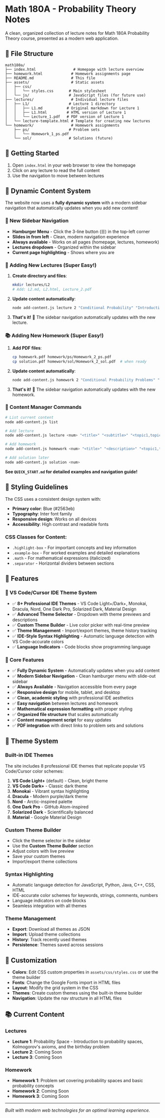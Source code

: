 # Math 180A - Probability Theory Notes

A clean, organized collection of lecture notes for Math 180A Probability Theory course, presented as a modern web application.

## 📁 File Structure

```
math180a/
├── index.html                 # Homepage with lecture overview
├── homework.html             # Homework assignments page
├── README.md                 # This file
├── assets/                   # Static assets
│   ├── css/
│   │   └── styles.css       # Main stylesheet
│   └── js/                  # JavaScript files (for future use)
├── lectures/                 # Individual lecture files
│   ├── L1/                  # Lecture 1 directory
│   │   ├── L1.md           # Original markdown for Lecture 1
│   │   ├── L1.html         # HTML version of Lecture 1
│   │   └── Lecture_1.pdf   # PDF version of Lecture 1
│   └── lecture-template.html # Template for creating new lectures
└── homework/                 # Homework assignments
    ├── ps/                  # Problem sets
    │   └── Homework_1_ps.pdf
    └── sol/                 # Solutions (future)
```

## 🚀 Getting Started

1. Open `index.html` in your web browser to view the homepage
2. Click on any lecture to read the full content
3. Use the navigation to move between lectures

## 🚀 Dynamic Content System

The website now uses a **fully dynamic system** with a modern sidebar navigation that automatically updates when you add new content!

### 🎯 **New Sidebar Navigation**

- **Hamburger Menu** - Click the 3-line button (☰) in the top-left corner
- **Slides in from left** - Clean, modern navigation experience
- **Always available** - Works on all pages (homepage, lectures, homework)
- **Lectures dropdown** - Organized within the sidebar
- **Current page highlighting** - Shows where you are

### 📝 Adding New Lectures (Super Easy!)

1. **Create directory and files**:
   ```bash
   mkdir lectures/L2
   # Add: L2.md, L2.html, Lecture_2.pdf
   ```

2. **Update content automatically**:
   ```bash
   node add-content.js lecture 2 "Conditional Probability" "Introduction to conditional probability" "Conditional Probability,Bayes Theorem"
   ```

3. **That's it!** 🎉 The sidebar navigation automatically updates with the new lecture.

### 📚 Adding New Homework (Super Easy!)

1. **Add PDF files**:
   ```bash
   cp homework.pdf homework/ps/Homework_2_ps.pdf
   cp solution.pdf homework/sol/Homework_2_sol.pdf  # when ready
   ```

2. **Update content automatically**:
   ```bash
   node add-content.js homework 2 "Conditional Probability Problems" "Problems covering conditional probability" "Conditional Probability,Independence"
   ```

3. **That's it!** 🎉 The sidebar navigation automatically updates with the new homework.

### 🔧 Content Manager Commands

```bash
# List current content
node add-content.js list

# Add lecture
node add-content.js lecture <num> "<title>" "<subtitle>" "<topic1,topic2,...>"

# Add homework  
node add-content.js homework <num> "<title>" "<description>" "<topic1,topic2,...>" [hasSolution]

# Add solution later
node add-content.js solution <num>
```

**See `QUICK_START.md` for detailed examples and navigation guide!**

## 🎨 Styling Guidelines

The CSS uses a consistent design system with:
- **Primary color**: Blue (#2563eb)
- **Typography**: Inter font family
- **Responsive design**: Works on all devices
- **Accessibility**: High contrast and readable fonts

### CSS Classes for Content:
- `.highlight-box` - For important concepts and key information
- `.example-box` - For worked examples and detailed explanations
- `.math` - For mathematical expressions (italicized)
- `.separator` - Horizontal dividers between sections

## 📱 Features

### 🎨 **VS Code/Cursor IDE Theme System**
- ✅ **8+ Professional IDE Themes** - VS Code Light+/Dark+, Monokai, Dracula, Nord, One Dark Pro, Solarized Dark, Material Design
- ✅ **Advanced Theme Selector** - Dropdown with theme previews and descriptions
- ✅ **Custom Theme Builder** - Live color picker with real-time preview
- ✅ **Theme Management** - Import/export themes, theme history tracking
- ✅ **IDE-Style Syntax Highlighting** - Automatic language detection with VS Code-accurate colors
- ✅ **Language Indicators** - Code blocks show programming language

### 🚀 **Core Features**
- ✅ **Fully Dynamic System** - Automatically updates when you add content
- ✅ **Modern Sidebar Navigation** - Clean hamburger menu with slide-out sidebar
- ✅ **Always Available** - Navigation accessible from every page
- ✅ **Responsive design** for mobile, tablet, and desktop
- ✅ **Clean, academic styling** with professional IDE aesthetics
- ✅ **Easy navigation** between lectures and homework
- ✅ **Mathematical expression formatting** with proper styling
- ✅ **Organized file structure** that scales automatically
- ✅ **Content management script** for easy updates
- ✅ **PDF integration** with direct links to problem sets and solutions

## 🎨 Theme System

### **Built-in IDE Themes**
The site includes 8 professional IDE themes that replicate popular VS Code/Cursor color schemes:

1. **VS Code Light+** (default) - Clean, bright theme
2. **VS Code Dark+** - Classic dark theme  
3. **Monokai** - Vibrant syntax highlighting
4. **Dracula** - Modern purple/dark theme
5. **Nord** - Arctic-inspired palette
6. **One Dark Pro** - GitHub Atom-inspired
7. **Solarized Dark** - Scientifically balanced
8. **Material** - Google Material Design

### **Custom Theme Builder**
- Click the theme selector in the sidebar
- Use the **Custom Theme Builder** section
- Adjust colors with live preview
- Save your custom themes
- Import/export theme collections

### **Syntax Highlighting**
- Automatic language detection for JavaScript, Python, Java, C++, CSS, HTML
- IDE-accurate color schemes for keywords, strings, comments, numbers
- Language indicators on code blocks
- Seamless integration with all themes

### **Theme Management**
- **Export**: Download all themes as JSON
- **Import**: Upload theme collections
- **History**: Track recently used themes
- **Persistence**: Themes saved across sessions

## 🔧 Customization

- **Colors**: Edit CSS custom properties in `assets/css/styles.css` or use the theme builder
- **Fonts**: Change the Google Fonts import in HTML files
- **Layout**: Modify the grid system in the CSS
- **Themes**: Create custom themes using the built-in theme builder
- **Navigation**: Update the nav structure in all HTML files

## 📚 Current Content

### Lectures
- **Lecture 1**: Probability Space - Introduction to probability spaces, Kolmogorov's axioms, and the birthday problem
- **Lecture 2**: Coming Soon
- **Lecture 3**: Coming Soon

### Homework
- **Homework 1**: Problem set covering probability spaces and basic probability concepts
- **Homework 2**: Coming Soon
- **Homework 3**: Coming Soon

---

*Built with modern web technologies for an optimal learning experience.*
